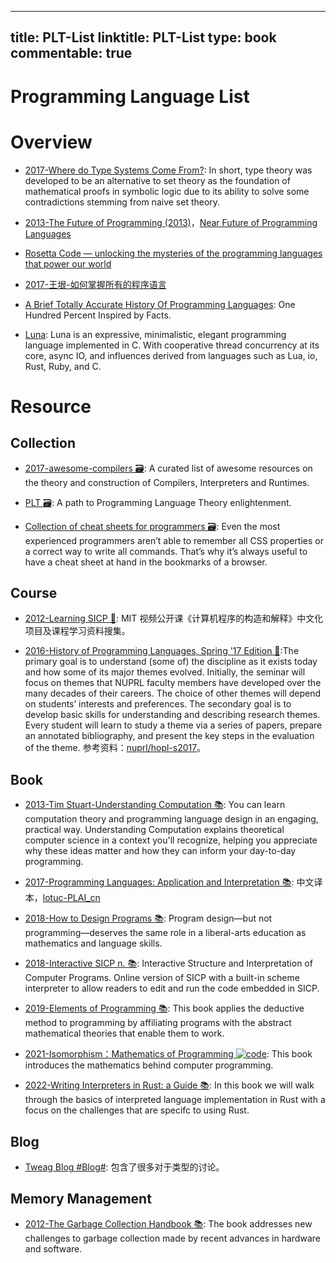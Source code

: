 
---
title: PLT-List
linktitle: PLT-List
type: book
commentable: true
---

# Programming Language List

# Overview

- [2017-Where do Type Systems Come From?](http://blog.felipe.rs/2017/07/07/where-do-type-systems-come-from/): In short, type theory was developed to be an alternative to set theory as the foundation of mathematical proofs in symbolic logic due to its ability to solve some contradictions stemming from naive set theory.

- [2013-The Future of Programming (2013)](http://worrydream.com/dbx/)，[Near Future of Programming Languages](http://dev.stephendiehl.com/nearfuture.pdf)

- [Rosetta Code — unlocking the mysteries of the programming languages that power our world](https://medium.freecodecamp.com/rosetta-code-unlocking-the-mysteries-of-the-programming-languages-that-power-our-world-300b787d8401#.phi7tdwd1)

- [2017-王垠-如何掌握所有的程序语言](http://www.yinwang.org/blog-cn/2017/07/06/master-pl)

- [A Brief Totally Accurate History Of Programming Languages](http://t.cn/RHuzOGO): One Hundred Percent Inspired by Facts.

- [Luna](https://github.com/tj/luna): Luna is an expressive, minimalistic, elegant programming language implemented in C. With cooperative thread concurrency at its core, async IO, and influences derived from languages such as Lua, io, Rust, Ruby, and C.

# Resource

## Collection

- [2017-awesome-compilers 🗃️](https://github.com/aalhour/awesome-compilers): A curated list of awesome resources on the theory and construction of Compilers, Interpreters and Runtimes.

- [PLT 🗃️](https://github.com/steshaw/plt): A path to Programming Language Theory enlightenment.

- [Collection of cheat sheets for programmers 🗃️](https://hownot2code.com/2016/09/29/collection-of-cheat-sheets-for-programmers/): Even the most experienced programmers aren’t able to remember all CSS properties or a correct way to write all commands. That’s why it’s always useful to have a cheat sheet at hand in the bookmarks of a browser.

## Course

- [2012-Learning SICP 🎥](https://github.com/DeathKing/Learning-SICP): MIT 视频公开课《计算机程序的构造和解释》中文化项目及课程学习资料搜集。

- [2016-History of Programming Languages, Spring '17 Edition 🎥](https://felleisen.org/matthias/7480-s21/index.html):The primary goal is to understand (some of) the discipline as it exists today and how some of its major themes evolved. Initially, the seminar will focus on themes that NUPRL faculty members have developed over the many decades of their careers. The choice of other themes will depend on students’ interests and preferences. The secondary goal is to develop basic skills for understanding and describing research themes. Every student will learn to study a theme via a series of papers, prepare an annotated bibliography, and present the key steps in the evaluation of the theme. 参考资料：[nuprl/hopl-s2017](https://github.com/nuprl/hopl-s2017)。

## Book

- [2013-Tim Stuart-Understanding Computation 📚](http://computationbook.com/): You can learn computation theory and programming language design in an engaging, practical way. Understanding Computation explains theoretical computer science in a context you'll recognize, helping you appreciate why these ideas matter and how they can inform your day-to-day programming.

- [2017-Programming Languages: Application and Interpretation 📚](http://cs.brown.edu/courses/cs173/2012/book/index.html): 中文译本，[lotuc-PLAI_cn](https://github.com/lotuc/PLAI-cn)

- [2018-How to Design Programs 📚](https://htdp.org/2018-01-06/Book/index.html): Program design—but not programming—deserves the same role in a liberal-arts education as mathematics and language skills.

- [2018-Interactive SICP n. 📚](https://xuanji.appspot.com/isicp/): Interactive Structure and Interpretation of Computer Programs. Online version of SICP with a built-in scheme interpreter to allow readers to edit and run the code embedded in SICP.

- [2019-Elements of Programming 📚](http://elementsofprogramming.com): This book applies the deductive method to programming by affiliating programs with the abstract mathematical theories that enable them to work.

- [2021-Isomorphism：Mathematics of Programming ![code](https://martrix-usa.oss-accelerate.aliyuncs.com/logo/code.svg)](https://github.com/liuxinyu95/unplugged): This book introduces the mathematics behind computer programming.

- [2022-Writing Interpreters in Rust: a Guide 📚](https://rust-hosted-langs.github.io/book/introduction.html): In this book we will walk through the basics of interpreted language implementation in Rust with a focus on the challenges that are specifc to using Rust.

## Blog

- [Tweag Blog #Blog#](https://www.tweag.io/blog): 包含了很多对于类型的讨论。

## Memory Management

- [2012-The Garbage Collection Handbook 📚](http://gchandbook.org): The book addresses new challenges to garbage collection made by recent advances in hardware and software.

    